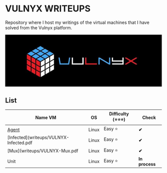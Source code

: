 # VULNYX WRITEUPS

Repository where I host my writings of the virtual machines that I have solved from the Vulnyx platform.

![VULNYX](./img/sddefault.jpg)

## **List**

| **Name VM** | **OS** | **Difficulty (⭐⭐⭐)** | **Check** |
|-------------|--------|--------------------------|-----------|
| [Agent](writeups/VULNYX-Agent.pdf)     | Linux  | Easy     ⭐          | **✔**     |
| [Infected](writeups/VULNYX-Infected.pdf    | Linux  | Easy     ⭐          | **✔**     |
| [Mux](writeups/VULNYX-Mux.pdf         | Linux  | Easy     ⭐          | **✔**    |
| Unit        | Linux  | Easy     ⭐          | **In process**    |
